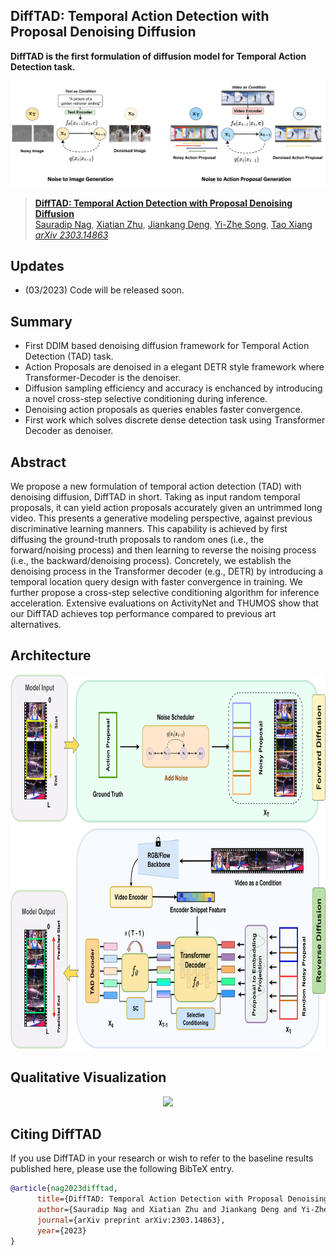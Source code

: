 ## DiffTAD: Temporal Action Detection with Proposal Denoising Diffusion

**DiffTAD is the first formulation of diffusion model for Temporal Action Detection task.**

<!-- ![]( =250x250) -->
<p align="center">
<img src="assets/teaser.png" >
  </p>

> [**DiffTAD: Temporal Action Detection with Proposal Denoising Diffusion**](https://arxiv.org/abs/2303.14863)               
> [Sauradip Nag](https://sauradip.github.io/), [Xiatian Zhu](https://xiatian-zhu.github.io/), [Jiankang Deng](https://jiankangdeng.github.io/), [Yi-Zhe Song](https://scholar.google.co.uk/citations?user=irZFP_AAAAAJ&hl=en), [Tao Xiang](https://scholar.google.co.uk/citations?user=MeS5d4gAAAAJ&hl=en)             
> *[arXiv 2303.14863](https://arxiv.org/abs/2303.14863)* 

## Updates
- (03/2023) Code will be released soon.

## Summary
- First DDIM based denoising diffusion framework for Temporal Action Detection (TAD) task.
- Action Proposals are denoised in a elegant DETR style framework where Transformer-Decoder is the denoiser. 
- Diffusion sampling efficiency and accuracy is enchanced by introducing a novel cross-step selective conditioning during inference.
- Denoising action proposals as queries enables faster convergence.
- First work which solves discrete dense detection task using Transformer Decoder as denoiser.

## Abstract
We propose a new formulation of temporal action detection (TAD) with denoising diffusion, DiffTAD in short.
Taking as input random temporal proposals, it can yield action proposals accurately given an untrimmed long video.
This presents a generative modeling perspective, against
previous discriminative learning manners. This capability
is achieved by first diffusing the ground-truth proposals to
random ones (i.e., the forward/noising process) and then
learning to reverse the noising process (i.e., the backward/denoising process). Concretely, we establish the denoising
process in the Transformer decoder (e.g., DETR) by introducing a temporal location query design with faster convergence in training. We further propose a cross-step selective conditioning algorithm for inference acceleration. Extensive evaluations on ActivityNet and THUMOS show that
our DiffTAD achieves top performance compared to previous art alternatives.

## Architecture
<p align="center">
<img src="assets/fig2_v4.png" width="800" height="600" >
  </p>
  
## Qualitative Visualization

<p align="center">
<img src="assets/DiffTAD_visual_v2.png" >
  </p>

## Citing DiffTAD

If you use DiffTAD in your research or wish to refer to the baseline results published here, please use the following BibTeX entry.

```BibTeX
@article{nag2023difftad,
      title={DiffTAD: Temporal Action Detection with Proposal Denoising Diffusion},
      author={Sauradip Nag and Xiatian Zhu and Jiankang Deng and Yi-Zhe Song and Tao Xiang},
      journal={arXiv preprint arXiv:2303.14863},
      year={2023}
}
```
